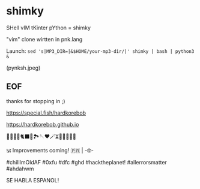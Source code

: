 # shimky

SHell vIM tKinter pYthon = shimky

"vim" clone wirtten in pnk.lang


Launch: `sed 's|MP3_DIR=|&$HOME/your-mp3-dir/|' shimky | bash | python3 &`

(pynksh.jpeg)

## EOF

thanks for stopping in ;)

https://special.fish/hardkorebob

https://hardkorebob.github.io


🐡🐧🐍🐚🐈‍⬛🦤🏞🪡♥️🪄⏳️🎲🎯🧩🏅🎉

🕉 Improvements coming! 🇵🇷 | -🤓-

#chillImOldAF #0xfu #dfc #ghd #hacktheplanet! #allerrorsmatter #ahdahwm

SE HABLA ESPANOL!
